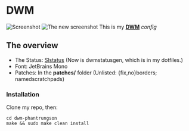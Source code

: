 # DWM
![Screenshot](https://gitlab.com/phantrungson17/dwm-phantrungson/-/raw/master/screenshot/ArcoLinux_2020-09-20_15-58-29.png)
![The new screenshot](https://gitlab.com/phantrungson17/dwm-phantrungson/-/raw/master/screenshot/ArcoLinux_2020-09-26_17-12-32.png)
This is my [**DWM**](https://dwm.suckless.org) *config*

## The overview
- The Status: [Slstatus](https://gitlab.com/phantrungson17/slstaus) (Now is dwmstatusgen, which is in my dotfiles.)
- Font: JetBrains Mono 
- Patches: In the **patches/** folder (Unlisted: {fix,no}borders; namedscratchpads)
### Installation
Clone my repo, then:
```
cd dwm-phantrungson
make && sudo make clean install
```
